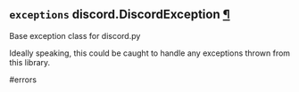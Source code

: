 ## `exceptions` discord.**DiscordException** [¶](https://discordpy.readthedocs.io/en/v1.7.3/api.html#discord.DiscordException)

Base exception class for discord.py

Ideally speaking, this could be caught to handle any exceptions thrown from this library.

#errors 